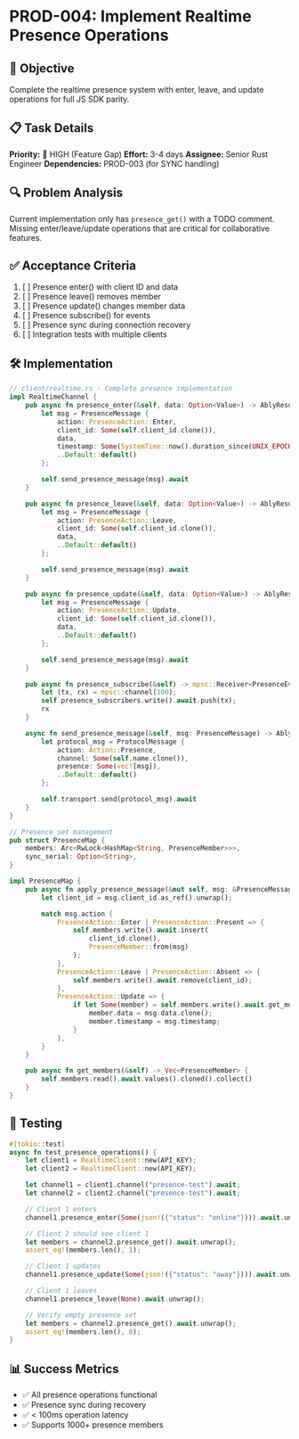 # PROD-004: Implement Realtime Presence Operations

## 🎯 Objective
Complete the realtime presence system with enter, leave, and update operations for full JS SDK parity.

## 📋 Task Details

**Priority:** 🔴 HIGH (Feature Gap)
**Effort:** 3-4 days
**Assignee:** Senior Rust Engineer
**Dependencies:** PROD-003 (for SYNC handling)

## 🔍 Problem Analysis

Current implementation only has `presence_get()` with a TODO comment. Missing enter/leave/update operations that are critical for collaborative features.

## ✅ Acceptance Criteria

1. [ ] Presence enter() with client ID and data
2. [ ] Presence leave() removes member
3. [ ] Presence update() changes member data
4. [ ] Presence subscribe() for events
5. [ ] Presence sync during connection recovery
6. [ ] Integration tests with multiple clients

## 🛠️ Implementation

```rust
// client/realtime.rs - Complete presence implementation
impl RealtimeChannel {
    pub async fn presence_enter(&self, data: Option<Value>) -> AblyResult<()> {
        let msg = PresenceMessage {
            action: PresenceAction::Enter,
            client_id: Some(self.client_id.clone()),
            data,
            timestamp: Some(SystemTime::now().duration_since(UNIX_EPOCH)?.as_millis() as i64),
            ..Default::default()
        };

        self.send_presence_message(msg).await
    }

    pub async fn presence_leave(&self, data: Option<Value>) -> AblyResult<()> {
        let msg = PresenceMessage {
            action: PresenceAction::Leave,
            client_id: Some(self.client_id.clone()),
            data,
            ..Default::default()
        };

        self.send_presence_message(msg).await
    }

    pub async fn presence_update(&self, data: Option<Value>) -> AblyResult<()> {
        let msg = PresenceMessage {
            action: PresenceAction::Update,
            client_id: Some(self.client_id.clone()),
            data,
            ..Default::default()
        };

        self.send_presence_message(msg).await
    }

    pub async fn presence_subscribe(&self) -> mpsc::Receiver<PresenceEvent> {
        let (tx, rx) = mpsc::channel(100);
        self.presence_subscribers.write().await.push(tx);
        rx
    }

    async fn send_presence_message(&self, msg: PresenceMessage) -> AblyResult<()> {
        let protocol_msg = ProtocolMessage {
            action: Action::Presence,
            channel: Some(self.name.clone()),
            presence: Some(vec![msg]),
            ..Default::default()
        };

        self.transport.send(protocol_msg).await
    }
}

// Presence set management
pub struct PresenceMap {
    members: Arc<RwLock<HashMap<String, PresenceMember>>>,
    sync_serial: Option<String>,
}

impl PresenceMap {
    pub async fn apply_presence_message(&mut self, msg: &PresenceMessage) {
        let client_id = msg.client_id.as_ref().unwrap();

        match msg.action {
            PresenceAction::Enter | PresenceAction::Present => {
                self.members.write().await.insert(
                    client_id.clone(),
                    PresenceMember::from(msg)
                );
            },
            PresenceAction::Leave | PresenceAction::Absent => {
                self.members.write().await.remove(client_id);
            },
            PresenceAction::Update => {
                if let Some(member) = self.members.write().await.get_mut(client_id) {
                    member.data = msg.data.clone();
                    member.timestamp = msg.timestamp;
                }
            },
        }
    }

    pub async fn get_members(&self) -> Vec<PresenceMember> {
        self.members.read().await.values().cloned().collect()
    }
}
```

## 🧪 Testing

```rust
#[tokio::test]
async fn test_presence_operations() {
    let client1 = RealtimeClient::new(API_KEY);
    let client2 = RealtimeClient::new(API_KEY);

    let channel1 = client1.channel("presence-test").await;
    let channel2 = client2.channel("presence-test").await;

    // Client 1 enters
    channel1.presence_enter(Some(json!({"status": "online"}))).await.unwrap();

    // Client 2 should see client 1
    let members = channel2.presence_get().await.unwrap();
    assert_eq!(members.len(), 1);

    // Client 1 updates
    channel1.presence_update(Some(json!({"status": "away"}))).await.unwrap();

    // Client 1 leaves
    channel1.presence_leave(None).await.unwrap();

    // Verify empty presence set
    let members = channel2.presence_get().await.unwrap();
    assert_eq!(members.len(), 0);
}
```

## 📊 Success Metrics

- ✅ All presence operations functional
- ✅ Presence sync during recovery
- ✅ < 100ms operation latency
- ✅ Supports 1000+ presence members